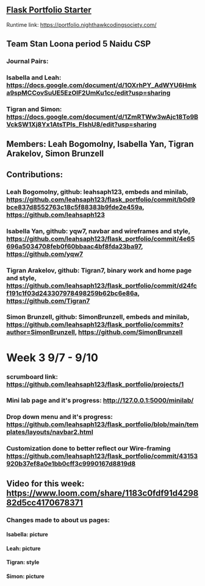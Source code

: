 ## [Flask Portfolio Starter](https://nighthawkcodingsociety.com/projectsearch/details/Flask%20Portfolio%20Starter)
Runtime link: https://portfolio.nighthawkcodingsociety.com/
## Team Stan Loona period 5 Naidu CSP
### Journal Pairs:
### Isabella and Leah: https://docs.google.com/document/d/1OXrhPY_AdWYU6Hmka9spMCCovSuUE5EzOlF2UmKu1cc/edit?usp=sharing
### Tigran and Simon: https://docs.google.com/document/d/1ZmRTWw3wAjc18To9BVckSW1Xj8Yx1AtsTPls_FIshU8/edit?usp=sharing
## Members: Leah Bogomolny, Isabella Yan, Tigran Arakelov, Simon Brunzell
## Contributions:
### Leah Bogomolny, github: leahsaph123, embeds and minilab, https://github.com/leahsaph123/flask_portfolio/commit/b0d9bce837d8552763c18c5f88383b9fde2e459a, https://github.com/leahsaph123
### Isabella Yan, github: yqw7, navbar and wireframes and style, https://github.com/leahsaph123/flask_portfolio/commit/4e65696a5034708feb0f60bbaac4bf8fda23ba97, https://github.com/yqw7
### Tigran Arakelov, github: Tigran7, binary work and home page and style, https://github.com/leahsaph123/flask_portfolio/commit/d24fcf191c1f03d243307978498259b62bc6e86a, https://github.com/Tigran7
### Simon Brunzell, github: SimonBrunzell, embeds and minilab, https://github.com/leahsaph123/flask_portfolio/commits?author=SimonBrunzell, https://github.com/SimonBrunzell
# Week 3 9/7 - 9/10
### scrumboard link: https://github.com/leahsaph123/flask_portfolio/projects/1
### Mini lab page and it's progress: http://127.0.0.1:5000/minilab/
### Drop down menu and it's progress: https://github.com/leahsaph123/flask_portfolio/blob/main/templates/layouts/navbar2.html
### Customization done to better reflect our Wire-framing https://github.com/leahsaph123/flask_portfolio/commit/43153920b37ef8a0e1bb0cff3c9990167d8819d8
## Video for this week: https://www.loom.com/share/1183c0fdf91d429882d5cc4170678371
### Changes made to about us pages:
#### Isabella: picture
#### Leah: picture
#### Tigran: style
#### Simon: picture

